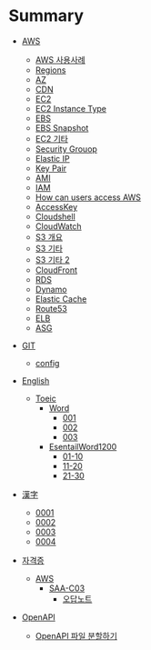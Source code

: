 # Summary

- [AWS]()
    - [AWS 사용사례](./AWS/WhatAWSCanDO.md)
    - [Regions](./AWS/region.md)
    - [AZ](./AWS/AZ.md)
    - [CDN](./AWS/CDN.md)
    - [EC2](./AWS/ec2.md)
    - [EC2 Instance Type](./AWS/ec2_instance_type.md)
    - [EBS](./AWS/EBS.md)
    - [EBS Snapshot](./AWS/EBS_SNAPSHOT.md)
    - [EC2 기타](./AWS/ec2_etc.md)
    - [Security Grouop](./AWS/Security_Group.md)
    - [Elastic IP](./AWS/Elastic_IP.md)
    - [Key Pair](./AWS/Key_Pair.md)
    - [AMI](./AWS/AMI.md)
    - [IAM](./AWS/IAM.md)
    - [How can users access AWS ](./AWS/HowUserCanAccess.md)
    - [AccessKey](./AWS/AccessKey.md)
    - [Cloudshell](./AWS/CloudShell.md)
    - [CloudWatch](./AWS/CloudWatch.md)
    - [S3 개요](./AWS/S3.md)
    - [S3 기타](./AWS/S3_02.md)
    - [S3 기타 2](./AWS/S3_03.md)
    - [CloudFront](./AWS/CloudFront.md)
    - [RDS](./AWS/RDS.md)
    - [Dynamo](./AWS/Dynamo.md)
    - [Elastic Cache](./AWS/ElasticCache.md)
    - [Route53](./AWS/Route53.md)
    - [ELB](./AWS/ELB.md)
    - [ASG](./AWS/ASG.md)

- [GIT]()
    - [config](./GIT/config/config.md)

- [English]()
    - [Toeic]()
        - [Word]()
            - [001](./English/Toeic/word001.md)
            - [002](./English/Toeic/word002.md)
            - [003](./English/Toeic/word003.md)
        - [EsentailWord1200]()
            - [01-10](./English/Toeic/EsentailWord1200/001.md)
            - [11-20](./English/Toeic/EsentailWord1200/002.md)
            - [21-30](./English/Toeic/EsentailWord1200/003.md)

- [漢字]()
    - [0001](./Kanji/0001.md)
    - [0002](./Kanji/0002.md)
    - [0003](./Kanji/0003.md)
    - [0004](./Kanji/0004.md)

- [자격증]()
    - [AWS]()
        - [SAA-C03]()
            - [오답노트](./AWS/Certificate/SAA-C03/review_note.md)

- [OpenAPI]()
    - [OpenAPI 파일 분할하기](./OpenAPI/OepnAPI_sperated_project.md)
